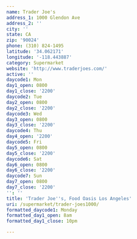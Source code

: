 ```yaml
---
name: Trader Joe's
address_1: 1000 Glendon Ave
address_2: ''
city: ''
state: CA
zip: '90024'
phone: (310) 824-1495
latitude: '34.062171'
longitude: '-118.443887'
category: Supermarket
website: 'http://www.traderjoes.com/'
active: ''
daycode1: Mon
day1_open: 0800
day1_close: '2200'
daycode2: Tue
day2_open: 0800
day2_close: '2200'
daycode3: Wed
day3_open: 0800
day3_close: '2200'
daycode4: Thu
day4_open: '2200'
daycode5: Fri
day5_open: 0800
day5_close: '2200'
daycode6: Sat
day6_open: 0800
day6_close: '2200'
daycode7: Sun
day7_open: 0800
day7_close: '2200'
'': ''
title: 'Trader Joe''s, Food Oasis Los Angeles'
uri: /supermarket/trader-joes1000/
formatted_daycode1: Monday
formatted_day1_open: 8am
formatted_day1_close: 10pm

---
```

